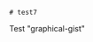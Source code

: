                                                                                                                                                                                                                                                                                                                                                                                                                                                                                                                             # test7
Test "graphical-gist"